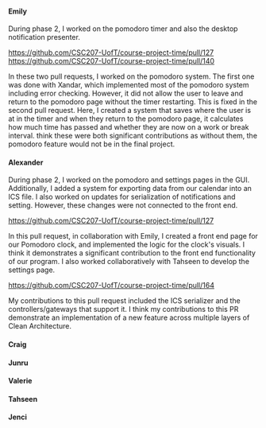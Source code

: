 #### Emily
During phase 2, I worked on the pomodoro timer and also the desktop notification presenter.

https://github.com/CSC207-UofT/course-project-time/pull/127
https://github.com/CSC207-UofT/course-project-time/pull/140

In these two pull requests, I worked on the pomodoro system. 
The first one was done with Xandar, which implemented most of the pomodoro system including error checking. However, it did not allow the user to leave and return to the pomodoro page without the timer restarting. This is fixed in the second pull request. Here, I created a system that saves where the user is at in the timer and when they return
to the pomodoro page, it calculates how much time has passed and whether they are now on a work or break interval. think these were both significant contributions as without them, the pomodoro feature would not be in the final project.

#### Alexander

During phase 2, I worked on the pomodoro and settings pages in the GUI. Additionally, I added a system for exporting data from our calendar into an ICS file. I also worked on updates for serialization of notifications and setting. However, these changes were not connected to the front end.

https://github.com/CSC207-UofT/course-project-time/pull/127

In this pull request, in collaboration with Emily, I created a front end page for our Pomodoro clock, and implemented the logic for the clock's visuals. I think it demonstrates a significant contribution to the front end functionality of our program. I also worked collaboratively with Tahseen to develop the settings page.

https://github.com/CSC207-UofT/course-project-time/pull/164

My contributions to this pull request included the ICS serializer and the controllers/gateways that support it. I think my contributions to this PR demonstrate an implementation of a new feature across multiple layers of Clean Architecture.



#### Craig

#### Junru

#### Valerie

#### Tahseen

#### Jenci
